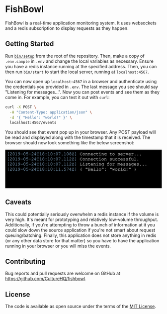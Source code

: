 # FishBowl

FishBowl is a real-time application monitoring system. It uses websockets and a redis subscription to display requests as they happen.

## Getting Started

Run [`bin/setup`](bin/setup) from the root of the repository. Then, make a copy of `.env.sample` in `.env` and change the local variables as necessary. Ensure you have a redis instance running at the specified address. Then, you can then run `bin/start` to start the local server, running at `localhost:4567`.

You can now open up `localhost:4567` in a browser and authenticate using the credentials you provided in `.env`. The last message you see should say "Listening for messages...". Now you can post events and see them as they come in. For example, you can test it out with `curl`:

```bash
curl -X POST \
  -H "Content-Type: application/json" \
  -d '{ "Hello": "world!" }' \
  localhost:4567/events
```

You should see that event pop up in your browser. Any POST payload will be read and displayed along with the timestamp that it is received. The browser should now look something like the below screenshot:

![Screenshot](docs/screenshot.png)

## Caveats

This could potentially seriously overwhelm a redis instance if the volume is very high. It's meant for prototyping and relatively low-volume throughput. Additionally, if you're attempting to throw a bunch of information at it you could slow down the source application if you're not smart about request queuing/batching. Finally, this application does not store anything in redis (or any other data store for that matter) so you have to have the application running in your browser or you will miss the events.

## Contributing

Bug reports and pull requests are welcome on GitHub at https://github.com/CultureHQ/fishbowl.

## License

The code is available as open source under the terms of the [MIT License](https://opensource.org/licenses/MIT).
